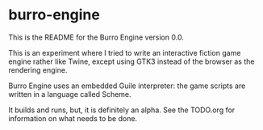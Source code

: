burro-engine
============

This is the README for the Burro Engine version 0.0. 

This is an experiment where I tried to write an interactive fiction
game engine rather like Twine, except using GTK3 instead of the browser
as the rendering engine.

Burro Engine uses an embedded Guile interpreter: the game scripts
are written in a language called Scheme.

It builds and runs, but, it is definitely an alpha.  See the TODO.org
for information on what needs to be done.

